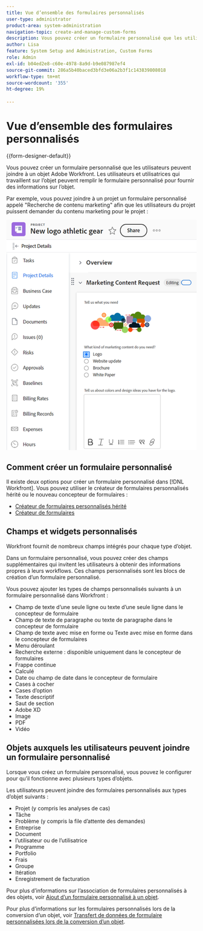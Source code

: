 ```yaml
---
title: Vue d’ensemble des formulaires personnalisés
user-type: administrator
product-area: system-administration
navigation-topic: create-and-manage-custom-forms
description: Vous pouvez créer un formulaire personnalisé que les utilisateurs peuvent joindre à un objet Adobe Workfront. Les utilisateurs et utilisatrices qui travaillent sur l’objet peuvent remplir le formulaire personnalisé pour fournir des informations sur l’objet.
author: Lisa
feature: System Setup and Administration, Custom Forms
role: Admin
exl-id: b04ed2e8-c60e-4978-8a9d-b9e087987ef4
source-git-commit: 286a5b40baced3bfd3e06a2b3f1c143839808018
workflow-type: tm+mt
source-wordcount: '355'
ht-degree: 19%

---
```


# Vue d’ensemble des formulaires personnalisés

<!--Audited: 12/2023-->

{{form-designer-default}}

Vous pouvez créer un formulaire personnalisé que les utilisateurs peuvent joindre à un objet Adobe Workfront. Les utilisateurs et utilisatrices qui travaillent sur l’objet peuvent remplir le formulaire personnalisé pour fournir des informations sur l’objet.

Par exemple, vous pouvez joindre à un projet un formulaire personnalisé appelé &quot;Recherche de contenu marketing&quot; afin que les utilisateurs du projet puissent demander du contenu marketing pour le projet :

![](assets/see-image-details-page.png)

## Comment créer un formulaire personnalisé

Il existe deux options pour créer un formulaire personnalisé dans [!DNL Workfront]. Vous pouvez utiliser le créateur de formulaires personnalisés hérité ou le nouveau concepteur de formulaires :

* [Créateur de formulaires personnalisés hérité](/help/quicksilver/administration-and-setup/customize-workfront/create-manage-custom-forms/use-the-custom-form-builder.md)
* [Créateur de formulaires](/help/quicksilver/administration-and-setup/customize-workfront/create-manage-custom-forms/form-designer/form-designer-toc.md)

## Champs et widgets personnalisés

Workfront fournit de nombreux champs intégrés pour chaque type d’objet.

Dans un formulaire personnalisé, vous pouvez créer des champs supplémentaires qui invitent les utilisateurs à obtenir des informations propres à leurs workflows. Ces champs personnalisés sont les blocs de création d’un formulaire personnalisé.

Vous pouvez ajouter les types de champs personnalisés suivants à un formulaire personnalisé dans Workfront :

* Champ de texte d’une seule ligne ou texte d’une seule ligne dans le concepteur de formulaire
* Champ de texte de paragraphe ou texte de paragraphe dans le concepteur de formulaire
* Champ de texte avec mise en forme ou Texte avec mise en forme dans le concepteur de formulaires
* Menu déroulant
* Recherche externe : disponible uniquement dans le concepteur de formulaires
* Frappe continue
* Calculé
* Date ou champ de date dans le concepteur de formulaire
* Cases à cocher
* Cases d’option
* Texte descriptif
* Saut de section
* Adobe XD
* Image
* PDF
* Vidéo

## Objets auxquels les utilisateurs peuvent joindre un formulaire personnalisé

Lorsque vous créez un formulaire personnalisé, vous pouvez le configurer pour qu’il fonctionne avec plusieurs types d’objets.

Les utilisateurs peuvent joindre des formulaires personnalisés aux types d’objet suivants :

* Projet (y compris les analyses de cas)
* Tâche
* Problème (y compris la file d’attente des demandes)
* Entreprise
* Document
* l’utilisateur ou de l’utilisatrice
* Programme
* Portfolio
* Frais
* Groupe
* Itération
* Enregistrement de facturation

Pour plus d’informations sur l’association de formulaires personnalisés à des objets, voir [Ajout d’un formulaire personnalisé à un objet](../../../workfront-basics/work-with-custom-forms/add-a-custom-form-to-an-object.md).

Pour plus d’informations sur les formulaires personnalisés lors de la conversion d’un objet, voir [Transfert de données de formulaire personnalisées lors de la conversion d’un objet](/help/quicksilver/administration-and-setup/customize-workfront/create-manage-custom-forms/transfer-custom-form-data-larger-item.md).


